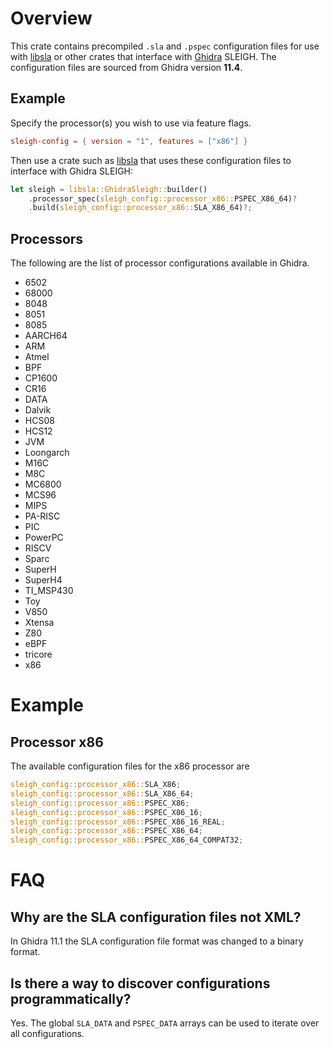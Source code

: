 # Overview

This crate contains precompiled `.sla` and `.pspec` configuration files for use with
[libsla](https://crates.io/crates/libsla) or other crates that interface with 
[Ghidra](https://github.com/NationalSecurityAgency/ghidra) SLEIGH. The configuration files are
sourced from Ghidra version **11.4**.

## Example

Specify the processor(s) you wish to use via feature flags.

```toml
sleigh-config = { version = "1", features = ["x86"] }
```

Then use a crate such as [libsla](https://crates.io/crates/libsla) that uses these configuration files to interface with Ghidra SLEIGH:

```rust
let sleigh = libsla::GhidraSleigh::builder()
    .processor_spec(sleigh_config::processor_x86::PSPEC_X86_64)?
    .build(sleigh_config::processor_x86::SLA_X86_64)?;
```

## Processors

The following are the list of processor configurations available in Ghidra.

* 6502
* 68000
* 8048
* 8051
* 8085
* AARCH64
* ARM
* Atmel
* BPF
* CP1600
* CR16
* DATA
* Dalvik
* HCS08
* HCS12
* JVM
* Loongarch
* M16C
* M8C
* MC6800
* MCS96
* MIPS
* PA-RISC
* PIC
* PowerPC
* RISCV
* Sparc
* SuperH
* SuperH4
* TI_MSP430
* Toy
* V850
* Xtensa
* Z80
* eBPF
* tricore
* x86

# Example

## Processor x86

The available configuration files for the x86 processor are

```rust
sleigh_config::processor_x86::SLA_X86;
sleigh_config::processor_x86::SLA_X86_64;
sleigh_config::processor_x86::PSPEC_X86;
sleigh_config::processor_x86::PSPEC_X86_16;
sleigh_config::processor_x86::PSPEC_X86_16_REAL;
sleigh_config::processor_x86::PSPEC_X86_64;
sleigh_config::processor_x86::PSPEC_X86_64_COMPAT32;
```

# FAQ

## Why are the SLA configuration files not XML?

In Ghidra 11.1 the SLA configuration file format was changed to a binary format.

## Is there a way to discover configurations programmatically?

Yes. The global `SLA_DATA` and `PSPEC_DATA` arrays can be used to iterate over all configurations.
